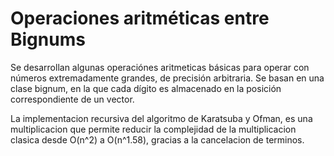 # Operaciones aritméticas entre Bignums 

Se desarrollan algunas operaciónes aritmeticas básicas para operar con números extremadamente grandes, de precisión arbitraria. Se basan en una clase bignum, en la que cada dígito es almacenado en la posición correspondiente de un vector.

La implementacion recursiva del algoritmo de Karatsuba y Ofman, es una multiplicacion que permite reducir la complejidad de la multiplicacion clasica desde O(n^2) a O(n^1.58), gracias a la cancelacion de terminos.
